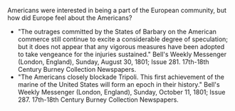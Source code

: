 Americans were interested in being a part of the European community, but how did Europe feel about the Americans?

- "The outrages committed by the States of Barbary on the American commerce still continue to excite a considerable degree of speculation; but it does not appear that any vigorous measures have been adopted to take vengeance for the injuries sustained." Bell's Weekly Messenger (London, England), Sunday, August 30, 1801; Issue 281. 17th-18th Century Burney Collection Newspapers. 
- "The Americans closely blockade Tripoli. This first achievement of the marine of the United States will form an epoch in their history." Bell's Weekly Messenger (London, England), Sunday, October 11, 1801; Issue 287. 17th-18th Century Burney Collection Newspapers.